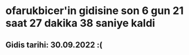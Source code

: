 # ofarukbicer'in gidisine son 6 gun 21 saat 27 dakika 38 saniye kaldi

## Gidis tarihi: 30.09.2022 :(